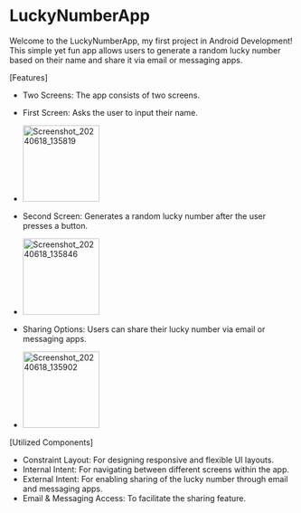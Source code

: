 ﻿# LuckyNumberApp

Welcome to the LuckyNumberApp, my first project in Android Development! This simple yet fun app allows users to generate a random lucky number based on their name and share it via email or messaging apps.

[Features]
-  Two Screens: The app consists of two screens.
  -  First Screen: Asks the user to input their name.
  -  <img width="135" alt="Screenshot_20240618_135819" src="https://github.com/MYSTIC-HUNTER/LuckyNumberApp/assets/83359331/8262e1ba-1007-4043-a987-8c9b724e0857">


  -  Second Screen: Generates a random lucky number after the user presses a button.
  -  <img width="135" alt="Screenshot_20240618_135846" src="https://github.com/MYSTIC-HUNTER/LuckyNumberApp/assets/83359331/be65b72f-e06a-4be6-b193-3accca51773a">



-  Sharing Options: Users can share their lucky number via email or messaging apps.
-  <img width="135" alt="Screenshot_20240618_135902" src="https://github.com/MYSTIC-HUNTER/LuckyNumberApp/assets/83359331/c21ad214-8d94-4a91-a63a-b99a45d02e49">



[Utilized Components]
-  Constraint Layout: For designing responsive and flexible UI layouts.
-  Internal Intent: For navigating between different screens within the app.
-  External Intent: For enabling sharing of the lucky number through email and messaging apps.
-  Email & Messaging Access: To facilitate the sharing feature.
